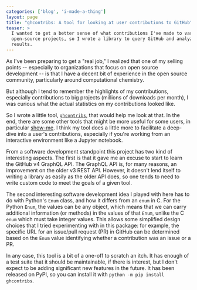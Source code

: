 ```yaml
---
categories: ['blog', 'i-made-a-thing']
layout: page
title: "ghcontribs: A tool for looking at user contributions to GitHub"
teaser: >
  I wanted to get a better sense of what contributions I've made to various
  open-source projects, so I wrote a library to query GitHub and analyze the
  results.
---
```


As I've been preparing to get a "real job," I realized that one of my selling
points -- especially to organizations that focus on open source development --
is that I have a decent bit of experience in the open source community,
particularly around computational chemistry.

But although I tend to remember the highlights of my contributions, especially
contributions to big projects (millions of downloads per month), I was curious
what the actual statistics on my contributions looked like.

So I wrote a little tool,
[`ghcontribs`](https://github.com/dwhswenson/ghcontribs), that would help me
look at that. In the end, there are some other tools that might be more useful
for some users, in particular
[show-me](https://github.com/TomasTomecek/show-me). I think my tool does a
little more to facilitate a deep-dive into a user's contributions, especially
if you're working from an interactive environment like a Jupyter notebook.

From a software development standpoint this project has two kind of interesting
aspects. The first is that it gave me an excuse to start to learn the GitHub v4
GraphQL API. The GraphQL API is, for many reasons, an improvement on the older
v3 REST API. However, it doesn't lend itself to writing a library as easily as
the older API does, so one tends to need to write custom code to meet the goals
of a given tool.

The second interesting software development idea I played with here has to do
with Python's `Enum` class, and how it differs from an `enum` in C. For the
Python `Enum`, the values can be any object, which means that we can carry
additional information (or methods) in the values of that `Enum`, unlike the C
`enum` which must take integer values. This allows some simplified design
choices that I tried experimenting with in this package: for example, the
specific URL for an issue/pull request (PR) in GitHub can be determined based
on the `Enum` value identifying whether a contribution was an issue or a PR.

In any case, this tool is a bit of a one-off to scratch an itch. It has enough
of a test suite that it should be maintainable, if there is interest, but I
don't expect to be adding significant new features in the future. It has been
released on PyPI, so you can install it with `python -m pip install
ghcontribs`.
